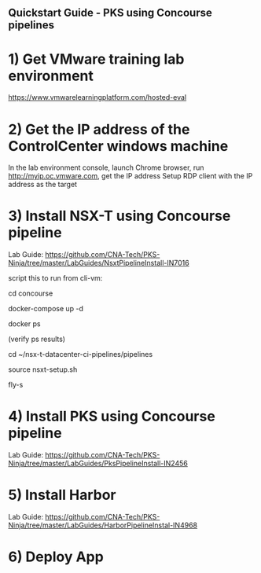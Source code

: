 ## Quickstart Guide - PKS using Concourse pipelines

# 1) Get VMware training lab environment

https://www.vmwarelearningplatform.com/hosted-eval

# 2) Get the IP address of the ControlCenter windows machine
In the lab environment console, launch Chrome browser, run http://myip.oc.vmware.com, get the IP address
Setup RDP client with the IP address as the target

# 3) Install NSX-T using Concourse pipeline
Lab Guide: https://github.com/CNA-Tech/PKS-Ninja/tree/master/LabGuides/NsxtPipelineInstall-IN7016

script this to run from cli-vm:

cd concourse

docker-compose up -d

docker ps

(verify ps results)

cd ~/nsx-t-datacenter-ci-pipelines/pipelines

source nsxt-setup.sh

fly-s



# 4) Install PKS using Concourse pipeline
Lab Guide: https://github.com/CNA-Tech/PKS-Ninja/tree/master/LabGuides/PksPipelineInstall-IN2456

# 5) Install Harbor
Lab Guide: https://github.com/CNA-Tech/PKS-Ninja/tree/master/LabGuides/HarborPipelineInstal-IN4968

# 6) Deploy App
